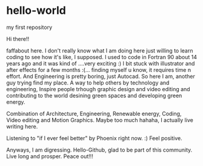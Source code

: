 # hello-world
my first repository

Hi there!!

faffabout here. I don't really know what I am doing here just willing to learn coding to see how it's like, I supposed.
I used to code in Fortran 90 about 14 years ago and it was kind of ....very exciting :)
I bit stuck with illustrator and after effects for a few months :(... finding myself u know, it requires time n effort. And Engineering is pretty boring, just Autocad. So here I am, another guy trying find my place. A way to help others by technology and engineering, Inspire people trhough graphic design and video editing and contributing to the world desining green spaces and developing green energy. 

Combination of Architecture, Engineering, Renewable energy, Coding, Video editing and Motion Graphics. Maybe too much hahaha, I actually live writing here.

Listening to "if I ever feel better" by Phoenix right now. :) Feel positive.

Anyways, I am digressing. Hello-Github, glad to be part of this community. Live long and prosper. Peace out!!!
